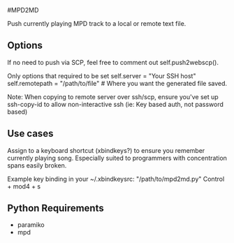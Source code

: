 #MPD2MD

Push currently playing MPD track to a local or remote text file.

## Options

If no need to push via SCP, feel free to comment out self.push2webscp(). 

Only options that required to be set
    self.server = "Your SSH host"
    self.remotepath = "/path/to/file" # Where you want the generated file saved.

Note: When copying to remote server over ssh/scp, ensure you've set up ssh-copy-id to allow non-interactive ssh (ie: Key based auth, not password based)

## Use cases

Assign to a keyboard shortcut (xbindkeys?) to ensure you remember currently playing song. Especially suited to programmers with concentration spans easily broken.

Example key binding in your ~/.xbindkeysrc:
    "/path/to/mpd2md.py"
        Control + mod4 + s

## Python Requirements

* paramiko
* mpd

